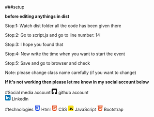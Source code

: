 ###setup

<b>before editing anythings in dist</b>

<p>Stop:1: Watch dist folder all the code has been given there</p>
<p>Stop:2: Go to script.js and go to line number: 14</p>
<p>Stop:3: I hope you found that</p>
<p>Stop:4: Now write the time when you want to start the event </p>
<p>Stop:5: Save and go to browser and check </p>
<p>Note: please change class name carefully (if you want to change)</p>
<b>If it's not working then please let me know in my social account below</b>

#Social media account
<img style="width:18px" src="icons/github.svg"> github account </br>
<img style="width:18px" src="icons/linkedin.svg"> Linkedin </br>


#technologies
<img style="width:18px" src="icons/css3.svg"> Html
<img style="width:18px" src="icons/html5.svg"> CSS
<img style="width:18px" src="icons/javascript.svg"> JavaScript
<img style="width:18px" src="icons/html5.svg"> Bootstrap
